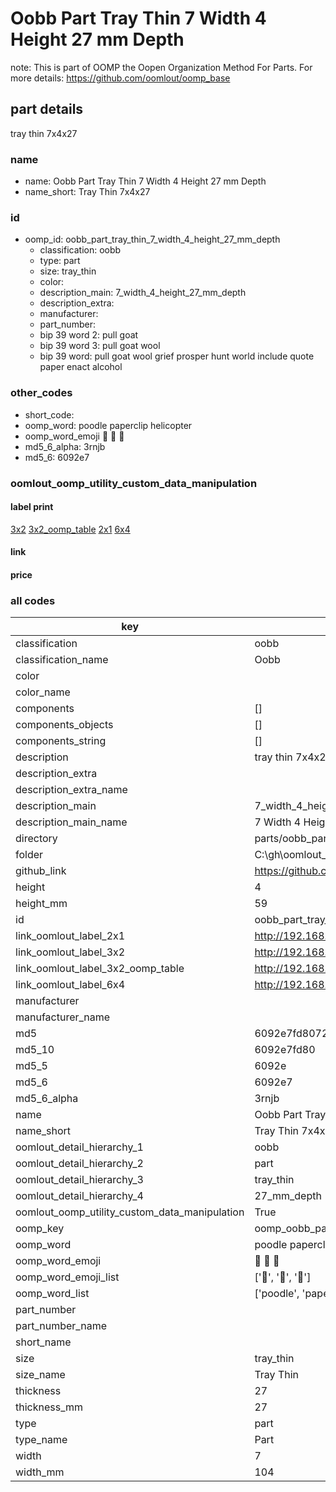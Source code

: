# Oobb Part Tray Thin 7 Width 4 Height 27 mm Depth  

note: This is part of OOMP the Oopen Organization Method For Parts. For more details: https://github.com/oomlout/oomp_base

##  part details
  



tray thin 7x4x27



### name
* name: Oobb Part Tray Thin 7 Width 4 Height 27 mm Depth
* name_short: Tray Thin 7x4x27 
### id
* oomp_id: oobb_part_tray_thin_7_width_4_height_27_mm_depth
  * classification: oobb
  * type: part
  * size: tray_thin
  * color: 
  * description_main: 7_width_4_height_27_mm_depth
  * description_extra: 
  * manufacturer: 
  * part_number: 
  * bip 39 word 2: pull goat
  * bip 39 word 3: pull goat wool
  * bip 39 word: pull goat wool grief prosper hunt world include quote paper enact alcohol

### other_codes
* short_code: 
* oomp_word: poodle paperclip helicopter
* oomp_word_emoji :poodle: :paperclip: :helicopter:
* md5_6_alpha: 3rnjb
* md5_6: 6092e7






### oomlout_oomp_utility_custom_data_manipulation
#### label print
[3x2](http://192.168.1.245:1112/?label=oomp%203rnjb)
[3x2_oomp_table](http://192.168.1.108:1112/?label=oomp%203rnjb)
[2x1](http://192.168.1.242:1112/?label=oomp%203rnjb)
[6x4](http://192.168.1.55:1112/?label=oomp%203rnjb)    

#### link

                              

#### price







### all codes 
| key | value |  
| --- | --- |  
| classification | oobb |  
| classification_name | Oobb |  
| color |  |  
| color_name |  |  
| components | [] |  
| components_objects | [] |  
| components_string | [] |  
| description | tray thin 7x4x27 |  
| description_extra |  |  
| description_extra_name |  |  
| description_main | 7_width_4_height_27_mm_depth |  
| description_main_name | 7 Width 4 Height 27 mm Depth |  
| directory | parts/oobb_part_tray_thin_7_width_4_height_27_mm_depth |  
| folder | C:\gh\oomlout_oobb_version_4_generated_parts\things\oobb_part_tray_thin_7_width_4_height_27_mm_depth |  
| github_link | https://github.com/oomlout/oomlout_oomp_part_src/tree/main/parts/oobb_part_tray_thin_7_width_4_height_27_mm_depth |  
| height | 4 |  
| height_mm | 59 |  
| id | oobb_part_tray_thin_7_width_4_height_27_mm_depth |  
| link_oomlout_label_2x1 | http://192.168.1.242:1112/?label=oomp%203rnjb |  
| link_oomlout_label_3x2 | http://192.168.1.245:1112/?label=oomp%203rnjb |  
| link_oomlout_label_3x2_oomp_table | http://192.168.1.108:1112/?label=oomp%203rnjb |  
| link_oomlout_label_6x4 | http://192.168.1.55:1112/?label=oomp%203rnjb |  
| manufacturer |  |  
| manufacturer_name |  |  
| md5 | 6092e7fd80727fb5bdd64669fa99056a |  
| md5_10 | 6092e7fd80 |  
| md5_5 | 6092e |  
| md5_6 | 6092e7 |  
| md5_6_alpha | 3rnjb |  
| name | Oobb Part Tray Thin 7 Width 4 Height 27 mm Depth |  
| name_short | Tray Thin 7x4x27  |  
| oomlout_detail_hierarchy_1 | oobb |  
| oomlout_detail_hierarchy_2 | part |  
| oomlout_detail_hierarchy_3 | tray_thin |  
| oomlout_detail_hierarchy_4 | 27_mm_depth |  
| oomlout_oomp_utility_custom_data_manipulation | True |  
| oomp_key | oomp_oobb_part_tray_thin_7_width_4_height_27_mm_depth |  
| oomp_word | poodle paperclip helicopter |  
| oomp_word_emoji | :poodle: :paperclip: :helicopter: |  
| oomp_word_emoji_list | [':poodle:', ':paperclip:', ':helicopter:'] |  
| oomp_word_list | ['poodle', 'paperclip', 'helicopter'] |  
| part_number |  |  
| part_number_name |  |  
| short_name |  |  
| size | tray_thin |  
| size_name | Tray Thin |  
| thickness | 27 |  
| thickness_mm | 27 |  
| type | part |  
| type_name | Part |  
| width | 7 |  
| width_mm | 104 |  
